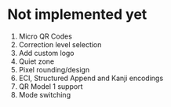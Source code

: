 Not implemented yet
====

1. Micro QR Codes
2. Correction level selection
3. Add custom logo
4. Quiet zone
5. Pixel rounding/design
6. ECI, Structured Append and Kanji encodings
7. QR Model 1 support
8. Mode switching
